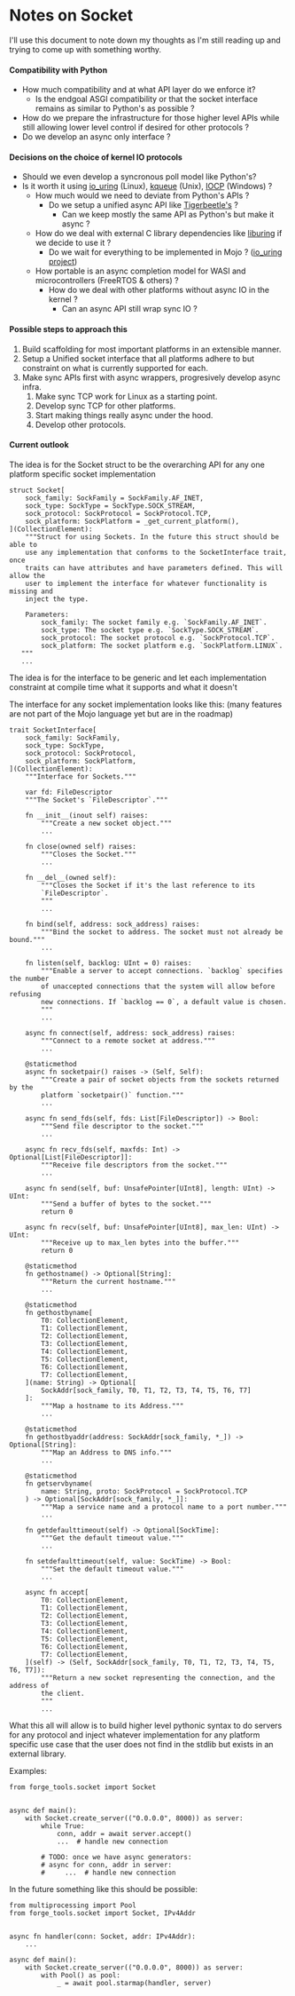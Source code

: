 # Notes on Socket
I'll use this document to note down my thoughts as I'm still reading up and
trying to come up with something worthy.


#### Compatibility with Python
- How much compatibility and at what API layer do we enforce it?
    - Is the endgoal ASGI compatibility or that the socket interface remains as
    similar to Python's as possible ?
- How do we prepare the infrastructure for those higher level APIs while still
allowing lower level control if desired for other protocols ?
- Do we develop an async only interface ?


#### Decisions on the choice of kernel IO protocols
- Should we even develop a syncronous poll model like Python's?
- Is it worth it using [io_uring](https://kernel.dk/io_uring.pdf) (Linux),
[kqueue](https://man.freebsd.org/cgi/man.cgi?query=kqueue&sektion=2) (Unix),
[IOCP](
https://learn.microsoft.com/en-us/windows/win32/fileio/i-o-completion-ports)
(Windows) ?
    - How much would we need to deviate from Python's APIs ?
        - Do we setup a unified async API like [Tigerbeetle's](
https://tigerbeetle.com/blog/a-friendly-abstraction-over-iouring-and-kqueue) ?
            - Can we keep mostly the same API as Python's but make it async ?
    - How do we deal with external C library dependencies like [liburing](
    https://github.com/axboe/liburing) if we decide to use it ?
        - Do we wait for everything to be implemented in Mojo ? 
        ([io_uring project](https://github.com/dmitry-salin/io_uring))
    - How portable is an async completion model for WASI and microcontrollers
    (FreeRTOS & others) ?
        - How do we deal with other platforms without async IO in the kernel ?
            - Can an async API still wrap sync IO ?


#### Possible steps to approach this
1. Build scaffolding for most important platforms in an extensible manner.
2. Setup a Unified socket interface that all platforms adhere to but constraint
on what is currently supported for each.
3. Make sync APIs first with async wrappers, progresively develop async infra.
    1. Make sync TCP work for Linux as a starting point.
    2. Develop sync TCP for other platforms.
    3. Start making things really async under the hood.
    4. Develop other protocols.



#### Current outlook
The idea is for the Socket struct to be the overarching API for any one platform
specific socket implementation
```mojo
struct Socket[
    sock_family: SockFamily = SockFamily.AF_INET,
    sock_type: SockType = SockType.SOCK_STREAM,
    sock_protocol: SockProtocol = SockProtocol.TCP,
    sock_platform: SockPlatform = _get_current_platform(),
](CollectionElement):
    """Struct for using Sockets. In the future this struct should be able to
    use any implementation that conforms to the SocketInterface trait, once
    traits can have attributes and have parameters defined. This will allow the
    user to implement the interface for whatever functionality is missing and
    inject the type.

    Parameters:
        sock_family: The socket family e.g. `SockFamily.AF_INET`.
        sock_type: The socket type e.g. `SockType.SOCK_STREAM`.
        sock_protocol: The socket protocol e.g. `SockProtocol.TCP`.
        sock_platform: The socket platform e.g. `SockPlatform.LINUX`.
   """
   ...
```

The idea is for the interface to be generic and let each implementation
constraint at compile time what it supports and what it doesn't

The interface for any socket implementation looks like this:
(many features are not part of the Mojo language yet but are in the roadmap)
```mojo
trait SocketInterface[
    sock_family: SockFamily,
    sock_type: SockType,
    sock_protocol: SockProtocol,
    sock_platform: SockPlatform,
](CollectionElement):
    """Interface for Sockets."""

    var fd: FileDescriptor
    """The Socket's `FileDescriptor`."""

    fn __init__(inout self) raises:
        """Create a new socket object."""
        ...

    fn close(owned self) raises:
        """Closes the Socket."""
        ...

    fn __del__(owned self):
        """Closes the Socket if it's the last reference to its
        `FileDescriptor`.
        """
        ...

    fn bind(self, address: sock_address) raises:
        """Bind the socket to address. The socket must not already be bound."""
        ...

    fn listen(self, backlog: UInt = 0) raises:
        """Enable a server to accept connections. `backlog` specifies the number
        of unaccepted connections that the system will allow before refusing
        new connections. If `backlog == 0`, a default value is chosen.
        """
        ...

    async fn connect(self, address: sock_address) raises:
        """Connect to a remote socket at address."""
        ...

    @staticmethod
    async fn socketpair() raises -> (Self, Self):
        """Create a pair of socket objects from the sockets returned by the
        platform `socketpair()` function."""
        ...

    async fn send_fds(self, fds: List[FileDescriptor]) -> Bool:
        """Send file descriptor to the socket."""
        ...

    async fn recv_fds(self, maxfds: Int) -> Optional[List[FileDescriptor]]:
        """Receive file descriptors from the socket."""
        ...

    async fn send(self, buf: UnsafePointer[UInt8], length: UInt) -> UInt:
        """Send a buffer of bytes to the socket."""
        return 0

    async fn recv(self, buf: UnsafePointer[UInt8], max_len: UInt) -> UInt:
        """Receive up to max_len bytes into the buffer."""
        return 0

    @staticmethod
    fn gethostname() -> Optional[String]:
        """Return the current hostname."""
        ...

    @staticmethod
    fn gethostbyname[
        T0: CollectionElement,
        T1: CollectionElement,
        T2: CollectionElement,
        T3: CollectionElement,
        T4: CollectionElement,
        T5: CollectionElement,
        T6: CollectionElement,
        T7: CollectionElement,
    ](name: String) -> Optional[
        SockAddr[sock_family, T0, T1, T2, T3, T4, T5, T6, T7]
    ]:
        """Map a hostname to its Address."""
        ...

    @staticmethod
    fn gethostbyaddr(address: SockAddr[sock_family, *_]) -> Optional[String]:
        """Map an Address to DNS info."""
        ...

    @staticmethod
    fn getservbyname(
        name: String, proto: SockProtocol = SockProtocol.TCP
    ) -> Optional[SockAddr[sock_family, *_]]:
        """Map a service name and a protocol name to a port number."""
        ...

    fn getdefaulttimeout(self) -> Optional[SockTime]:
        """Get the default timeout value."""
        ...

    fn setdefaulttimeout(self, value: SockTime) -> Bool:
        """Set the default timeout value."""
        ...

    async fn accept[
        T0: CollectionElement,
        T1: CollectionElement,
        T2: CollectionElement,
        T3: CollectionElement,
        T4: CollectionElement,
        T5: CollectionElement,
        T6: CollectionElement,
        T7: CollectionElement,
    ](self) -> (Self, SockAddr[sock_family, T0, T1, T2, T3, T4, T5, T6, T7]):
        """Return a new socket representing the connection, and the address of
        the client.
        """
        ...
```


What this all will allow is to build higher level pythonic syntax to do servers
for any protocol and inject whatever implementation for any platform specific
use case that the user does not find in the stdlib but exists in an external
library.

Examples:

```mojo
from forge_tools.socket import Socket


async def main():
    with Socket.create_server(("0.0.0.0", 8000)) as server:
        while True:
            conn, addr = await server.accept()
            ...  # handle new connection

        # TODO: once we have async generators:
        # async for conn, addr in server:
        #     ...  # handle new connection
```

In the future something like this should be possible:
```mojo
from multiprocessing import Pool
from forge_tools.socket import Socket, IPv4Addr


async fn handler(conn: Socket, addr: IPv4Addr):
    ...

async def main():
    with Socket.create_server(("0.0.0.0", 8000)) as server:
        with Pool() as pool:
            _ = await pool.starmap(handler, server)
```
